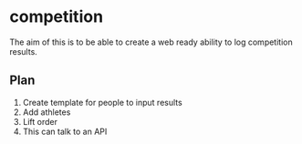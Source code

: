 # competition

The aim of this is to be able to create a web ready ability to log competition results.

## Plan

1. Create template for people to input results
2. Add athletes
3. Lift order
4. This can talk to an API
